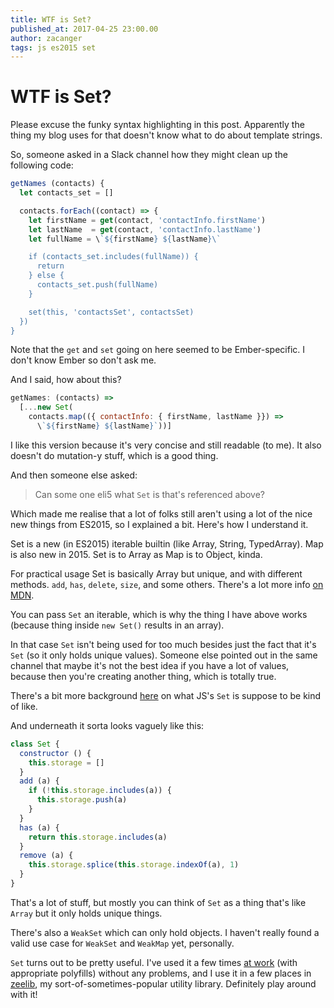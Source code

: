 ```yaml
---
title: WTF is Set?
published_at: 2017-04-25 23:00.00
author: zacanger
tags: js es2015 set
---
```


# WTF is Set?

Please excuse the funky syntax highlighting in this post. Apparently
the thing my blog uses for that doesn't know what to do about template strings.

So, someone asked in a Slack channel how they might clean up the following code:

```JavaScript
getNames (contacts) {
  let contacts_set = []

  contacts.forEach((contact) => {
    let firstName = get(contact, 'contactInfo.firstName')
    let lastName  = get(contact, 'contactInfo.lastName')
    let fullName = \`${firstName} ${lastName}\`

    if (contacts_set.includes(fullName)) {
      return
    } else {
      contacts_set.push(fullName)
    }

    set(this, 'contactsSet', contactsSet)
  })
}
```

Note that the `get` and `set` going on here seemed to be Ember-specific. I don't
know Ember so don't ask me.

And I said, how about this?

```JavaScript
getNames: (contacts) =>
  [...new Set(
    contacts.map(({ contactInfo: { firstName, lastName }}) =>
      \`${firstName} ${lastName}`))]
```

I like this version because it's very concise and still readable (to me).
It also doesn't do mutation-y stuff, which is a good thing.

And then someone else asked:

> Can some one eli5 what `Set` is that's referenced above?

Which made me realise that a lot of folks still aren't using a lot of the nice
new things from ES2015, so I explained a bit. Here's how I understand it.

Set is a new (in ES2015) iterable builtin (like Array, String, TypedArray). Map
is also new in 2015. Set is to Array as Map is to Object, kinda.

For practical usage Set is basically Array but unique, and with different
methods. `add`, `has`, `delete`, `size`, and some others. There's a lot more
info [on MDN](https://developer.mozilla.org/en-US/docs/Web/JavaScript/Reference/Global_Objects/Set).

You can pass `Set` an iterable, which is why the thing I have above works
(because thing inside `new Set()` results in an array).

In that case `Set` isn't being used for too much besides just the fact that it's
`Set` (so it only holds unique values). Someone else pointed out in the same
channel that maybe it's not the best idea if you have a lot of values, because
then you're creating another thing, which is totally true.

There's a bit more background
[here](https://en.wikipedia.org/wiki/Set_(mathematics)) on what JS's `Set` is
suppose to be kind of like.

And underneath it sorta looks vaguely like this:

```JavaScript
class Set {
  constructor () {
    this.storage = []
  }
  add (a) {
    if (!this.storage.includes(a)) {
      this.storage.push(a)
    }
  }
  has (a) {
    return this.storage.includes(a)
  }
  remove (a) {
    this.storage.splice(this.storage.indexOf(a), 1)
  }
}
```

That's a lot of stuff, but mostly you can think of `Set` as a thing that's like
`Array` but it only holds unique things.

There's also a `WeakSet` which can only hold objects. I haven't really found a
valid use case for `WeakSet` and `WeakMap` yet, personally.

`Set` turns out to be pretty useful. I've used it a few times [at
work](https://jane.com) (with appropriate polyfills) without any problems, and I
use it in a few places in [zeelib](https://github.com/zacanger/zeelib), my
sort-of-sometimes-popular utility library. Definitely play around with it!
